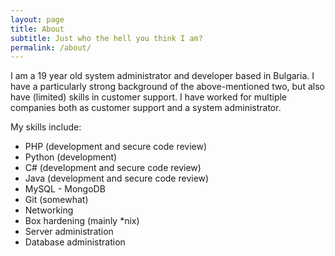 ```yaml
---
layout: page
title: About
subtitle: Just who the hell you think I am?
permalink: /about/
---
```


I am a 19 year old system administrator and developer based in Bulgaria. I have a particularly strong background of the above-mentioned two, but also have (limited) skills in customer support. I have worked for multiple companies both as customer support and a system administrator.

My skills include:

* PHP (development and secure code review)
* Python (development)
* C# (development and secure code review)
* Java (development and secure code review)
* MySQL - MongoDB
* Git (somewhat)
* Networking
* Box hardening (mainly *nix)
* Server administration
* Database administration

